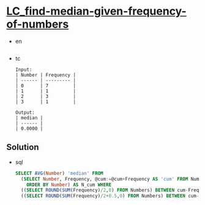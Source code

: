 # [LC_find-median-given-frequency-of-numbers](https://leetcode.com/problems/find-median-given-frequency-of-numbers)

* en

  ```en

  ```

* tc

  ```tc
  Input:
  | Number | Frequency |
  | ------ | --------- |
  | 0      | 7         |
  | 1      | 1         |
  | 2      | 3         |
  | 3      | 1         |

  Output:
  | median |
  | ------ |
  | 0.0000 |
  ```

## Solution

* sql

  ```sql
  SELECT AVG(Number) 'median' FROM
    (SELECT Number, Frequency, @cum:=@cum+Frequency AS 'cum' FROM Numbers, (SELECT @cum:=0) tmp
      ORDER BY Number) AS N_cum WHERE
    ((SELECT ROUND(SUM(Frequency)/2,0) FROM Numbers) BETWEEN cum-Frequency+1 AND cum) OR
    ((SELECT ROUND(SUM(Frequency)/2+0.5,0) FROM Numbers) BETWEEN cum-Frequency+1 AND cum)
  ```
